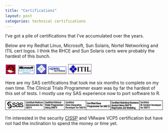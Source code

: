```yaml
---
title: "Certifications"
layout: post
categories: technical certifications
---
```


I’ve got a pile of certifications that I’ve accumulated over the years.

Below are my Redhat Linux, Microsoft, Sun Solaris, Nortel Networking and ITIL cert logos. I think the RHCE and Sun Solaris certs were probably the hardest of this bunch.

![RHCE MCP SCSA NNCDS ITIL](https://raw.githubusercontent.com/mcgarrah/mcgarrah.github.io/main/assets/images/email-sig-cert-logo.jpg)

Here are my SAS certifications that took me six months to complete on my own time. The Clinical Trials Programmer exam was by far the hardest of this set of tests. I mostly use my SAS experience now to port software to R.

![SAS BASE CDI STAT BI CLINICAL TRIALS REGRESSION MODELING](https://raw.githubusercontent.com/mcgarrah/mcgarrah.github.io/main/assets/images/email-sig-sas-cert-logo.jpeg)

I’m interested in the security [CISSP](https://www.isc2.org/CISSP/) and VMware VCP5 certification but have not had the inclination to spend the money or time yet.
